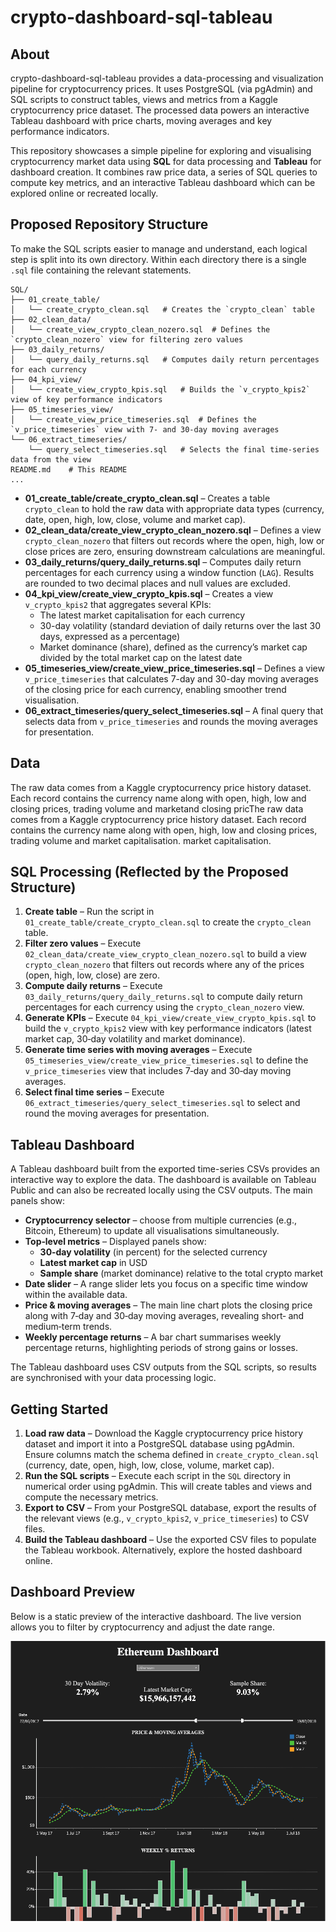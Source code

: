 # crypto-dashboard-sql-tableau

## About

crypto-dashboard-sql-tableau provides a data-processing and visualization pipeline for cryptocurrency prices. It uses PostgreSQL (via pgAdmin) and SQL scripts to construct tables, views and metrics from a Kaggle cryptocurrency price dataset. The processed data powers an interactive Tableau dashboard with price charts, moving averages and key performance indicators.

This repository showcases a simple pipeline for exploring and visualising cryptocurrency market data using **SQL** for data processing and **Tableau** for dashboard creation. It combines raw price data, a series of SQL queries to compute key metrics, and an interactive Tableau dashboard which can be explored online or recreated locally.

## Proposed Repository Structure

To make the SQL scripts easier to manage and understand, each logical step is split into its own directory. Within each directory there is a single `.sql` file containing the relevant statements.

```text
SQL/
├── 01_create_table/
│   └── create_crypto_clean.sql   # Creates the `crypto_clean` table
├── 02_clean_data/
│   └── create_view_crypto_clean_nozero.sql  # Defines the `crypto_clean_nozero` view for filtering zero values
├── 03_daily_returns/
│   └── query_daily_returns.sql   # Computes daily return percentages for each currency
├── 04_kpi_view/
│   └── create_view_crypto_kpis.sql   # Builds the `v_crypto_kpis2` view of key performance indicators
├── 05_timeseries_view/
│   └── create_view_price_timeseries.sql  # Defines the `v_price_timeseries` view with 7- and 30-day moving averages
└── 06_extract_timeseries/
    └── query_select_timeseries.sql   # Selects the final time-series data from the view
README.md    # This README
...
```

- **01_create_table/create_crypto_clean.sql** – Creates a table `crypto_clean` to hold the raw data with appropriate data types (currency, date, open, high, low, close, volume and market cap).
- **02_clean_data/create_view_crypto_clean_nozero.sql** – Defines a view `crypto_clean_nozero` that filters out records where the open, high, low or close prices are zero, ensuring downstream calculations are meaningful.
- **03_daily_returns/query_daily_returns.sql** – Computes daily return percentages for each currency using a window function (`LAG`). Results are rounded to two decimal places and null values are excluded.
- **04_kpi_view/create_view_crypto_kpis.sql** – Creates a view `v_crypto_kpis2` that aggregates several KPIs:
  - The latest market capitalisation for each currency
  - 30-day volatility (standard deviation of daily returns over the last 30 days, expressed as a percentage)
  - Market dominance (share), defined as the currency’s market cap divided by the total market cap on the latest date
- **05_timeseries_view/create_view_price_timeseries.sql** – Defines a view `v_price_timeseries` that calculates 7-day and 30-day moving averages of the closing price for each currency, enabling smoother trend visualisation.
- **06_extract_timeseries/query_select_timeseries.sql** – A final query that selects data from `v_price_timeseries` and rounds the moving averages for presentation.

## Data

The raw data comes from a Kaggle cryptocurrency price history dataset. Each record contains the currency name along with open, high, low and closing prices, trading volume and marketand closing pricThe raw data comes from a Kaggle cryptocurrency price history dataset. Each record contains the currency name along with open, high, low and closing prices, trading volume and market capitalisation.
market capitalisation.

## SQL Processing (Reflected by the Proposed Structure)

1. **Create table** – Run the script in `01_create_table/create_crypto_clean.sql` to create the `crypto_clean` table.
2. **Filter zero values** – Execute `02_clean_data/create_view_crypto_clean_nozero.sql` to build a view `crypto_clean_nozero` that filters out records where any of the prices (open, high, low, close) are zero.
3. **Compute daily returns** – Execute `03_daily_returns/query_daily_returns.sql` to compute daily return percentages for each currency using the `crypto_clean_nozero` view.
4. **Generate KPIs** – Execute `04_kpi_view/create_view_crypto_kpis.sql` to build the `v_crypto_kpis2` view with key performance indicators (latest market cap, 30‑day volatility and market dominance).
5. **Generate time series with moving averages** – Execute `05_timeseries_view/create_view_price_timeseries.sql` to define the `v_price_timeseries` view that includes 7‑day and 30‑day moving averages.
6. **Select final time series** – Execute `06_extract_timeseries/query_select_timeseries.sql` to select and round the moving averages for presentation.

## Tableau Dashboard

A Tableau dashboard built from the exported time-series CSVs provides an interactive way to explore the data. The dashboard is available on Tableau Public and can also be recreated locally using the CSV outputs. The main panels show:

- **Cryptocurrency selector** – choose from multiple currencies (e.g., Bitcoin, Ethereum) to update all visualisations simultaneously.
- **Top‑level metrics** – Displayed panels show:
  - **30‑day volatility** (in percent) for the selected currency
  - **Latest market cap** in USD
  - **Sample share** (market dominance) relative to the total crypto market
- **Date slider** – A range slider lets you focus on a specific time window within the available data.
- **Price & moving averages** – The main line chart plots the closing price along with 7‑day and 30‑day moving averages, revealing short‑ and medium‑term trends.
- **Weekly percentage returns** – A bar chart summarises weekly percentage returns, highlighting periods of strong gains or losses.

The Tableau dashboard uses CSV outputs from the SQL scripts, so results are synchronised with your data processing logic.

## Getting Started

1. **Load raw data** – Download the Kaggle cryptocurrency price history dataset and import it into a PostgreSQL database using pgAdmin. Ensure columns match the schema defined in `create_crypto_clean.sql` (currency, date, open, high, low, close, volume, market cap).
2. **Run the SQL scripts** – Execute each script in the `SQL` directory in numerical order using pgAdmin. This will create tables and views and compute the necessary metrics.
3. **Export to CSV** – From your PostgreSQL database, export the results of the relevant views (e.g., `v_crypto_kpis2`, `v_price_timeseries`) to CSV files.
4. **Build the Tableau dashboard** – Use the exported CSV files to populate the Tableau workbook. Alternatively, explore the hosted dashboard online.

## Dashboard Preview

Below is a static preview of the interactive dashboard. The live version allows you to filter by cryptocurrency and adjust the date range.

![Crypto Dashboard Preview](dashboard.png)
